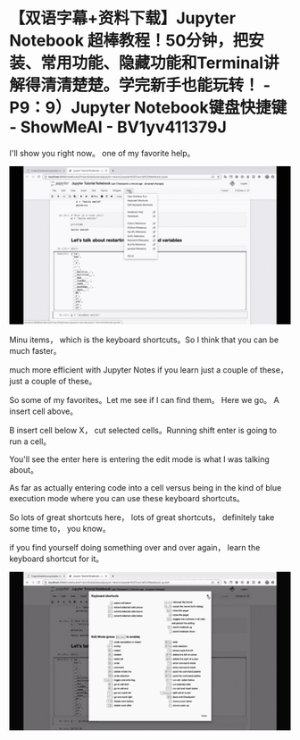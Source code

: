 # 【双语字幕+资料下载】Jupyter Notebook 超棒教程！50分钟，把安装、常用功能、隐藏功能和Terminal讲解得清清楚楚。学完新手也能玩转！ - P9：9）Jupyter Notebook键盘快捷键 - ShowMeAI - BV1yv411379J

I'll show you right now。 one of my favorite help。

![](img/a1a718523aa1444a7444b71fe05e8fac_1.png)

Minu items， which is the keyboard shortcuts。So I think that you can be much faster。

 much more efficient with Jupyter Notes if you learn just a couple of these， just a couple of these。

So some of my favorites。Let me see if I can find them。 Here we go。 A insert cell above。

B insert cell below X， cut selected cells。Running shift enter is going to run a cell。

You'll see the enter here is entering the edit mode is what I was talking about。

As far as actually entering code into a cell versus being in the kind of blue execution mode where you can use these keyboard shortcuts。

So lots of great shortcuts here， lots of great shortcuts， definitely take some time to， you know。

 if you find yourself doing something over and over again， learn the keyboard shortcut for it。



![](img/a1a718523aa1444a7444b71fe05e8fac_3.png)